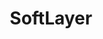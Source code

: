 ---
title: SoftLayer
menu:
  product_pharmer_0.1.0-alpha.1:
    identifier: soft-layer
    name: SoftLayer
    parent: cloud
    weight: 40
left_menu: product_pharmer_0.1.0-alpha.1 
---